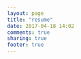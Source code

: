 ```yaml
---
layout: page
title: "resume"
date: 2017-04-18 14:02
comments: true
sharing: true
footer: true
---
```


